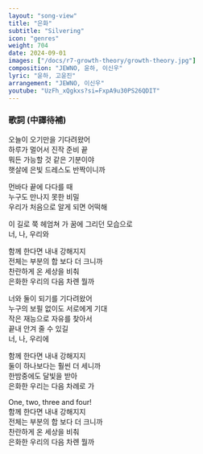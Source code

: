 ```yaml
---
layout: "song-view"
title: "은화"
subtitle: "Silvering"
icon: "genres"
weight: 704
date: 2024-09-01
images: ["/docs/r7-growth-theory/growth-theory.jpg"]
composition: "JEWNO, 윤하, 이신우"
lyric: "윤하, 고윤진"
arrangement: "JEWNO, 이신우"
youtube: "UzFh_xQgkxs?si=FxpA9u30PS26QDIT"
---
```


### 歌詞 (中譯待補)

오늘이 오기만을 기다려왔어  
하루가 멀어서 진작 준비 끝  
뭐든 가능할 것 같은 기분이야  
햇살에 은빛 드레스도 반짝이니까  

먼바다 끝에 다다를 때  
누구도 만나지 못한 비밀  
우리가 처음으로 알게 되면 어떡해  

이 길로 쭉 헤엄쳐 가 꿈에 그리던 모습으로  
너, 나, 우리와  

함께 한다면 내내 강해지지  
전체는 부분의 합 보다 더 크니까  
찬란하게 온 세상을 비춰  
은화한 우리의 다음 차롄 뭘까  

너와 둘이 되기를 기다려왔어  
누구의 보필 없이도 서로에게 기대  
작은 재능으로 자유를 찾아서  
끝내 안겨 줄 수 있길  
너, 나, 우리에  

함께 한다면 내내 강해지지  
둘이 하나보다는 훨씬 더 세니까  
한밤중에도 달빛을 받아  
은화한 우리는 다음 차례로 가  

One, two, three and four!  
함께 한다면 내내 강해지지  
전체는 부분의 합 보다 더 크니까  
찬란하게 온 세상을 비춰  
은화한 우리의 다음 차롄 뭘까  
